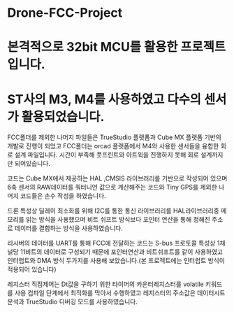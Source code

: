 # Drone-FCC-Project

# 본격적으로 32bit MCU를 활용한 프로젝트 입니다.
# ST사의 M3, M4를 사용하였고 다수의 센서가 활용되었습니다.

FCC폴더를 제외한 나머지 파일들은 TrueStudio 플랫폼과 Cube MX 플랫폼 기반의 개발로 진행이 되었고 
FCC폴더는 orcad 플랫폼에서 M4와 사용한 센서들을 융합한 회로 설계 파일입니다.
시간이 부족해 풋프린트와 아트윅을 진행하지 못해 회로 설계까지만 되어있습니다.

코드는 Cube MX에서 제공하는 HAL ,CMSIS 라이브러리를 기반으로 작성되어 있으며 6축 센서의 RAW데이터를 쿼터니언 값으로 계산해주는 코드와 
Tiny GPS를 제외한 나머지 코드들은 손수 작성을 하였습니다.

드론 특성상 딜레이 최소화를 위해 I2C를 통한 통신 라이브러리를 HAL라이브러리중 메모리를 읽는 방식을 사용했으며 비트 쉬프트 방식보다 
포인터 연산을 통해 정해진 주소로 데이터를 결합하는 방식을 사용하였습니다.

리시버의 데이터를 UART를 통해 FCC에 전달하는 코드는 S-bus 프로토콜 특성상 1채널당 11비트의 데이터로 구성되기 때문에 포인터연산과 비트쉬프트를 
같이 사용하였고 인터럽트와 DMA 방식 두가지를 사용해 보았습니다.(본 프로젝트에는 인터럽트 방식이 적용되어 있습니다)

레지스터 직접제어는 Dt값을 구하기 위한 타이머의 카운터레지스터를 volatile 키워드를 사용 컴파일 단계에서 최적화를 막아서 수행하였고 레지스터의 주소값은
데이터시트 분석과 TrueStudio 디버깅 모드를 사용하였습니다.

